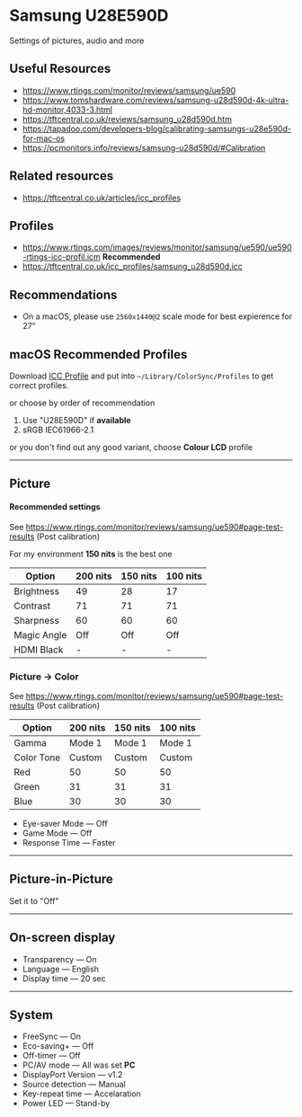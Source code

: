 # Samsung U28E590D

Settings of pictures, audio and more

## Useful Resources

- <https://www.rtings.com/monitor/reviews/samsung/ue590>
- <https://www.tomshardware.com/reviews/samsung-u28d590d-4k-ultra-hd-monitor,4033-3.html>
- <https://tftcentral.co.uk/reviews/samsung_u28d590d.htm>
- <https://tapadoo.com/developers-blog/calibrating-samsungs-u28e590d-for-mac-os>
- <https://pcmonitors.info/reviews/samsung-u28d590d/#Calibration>

## Related resources

- <https://tftcentral.co.uk/articles/icc_profiles>

## Profiles

- <https://www.rtings.com/images/reviews/monitor/samsung/ue590/ue590-rtings-icc-profil.icm> **Recommended**
- <https://tftcentral.co.uk/icc_profiles/samsung_u28d590d.icc>

## Recommendations

- On a macOS, please use `2560x1440@2` scale mode for best expierence for 27"

## macOS Recommended Profiles

Download [ICC Profile](#profiles) and put into `~/Library/ColorSync/Profiles`
to get correct profiles.

or choose by order of recommendation

1. Use "U28E590D" if **available**
2. sRGB IEC61966-2.1

or you don't find out any good variant, choose **Colour LCD** profile

---

## Picture

#### Recommended settings

See https://www.rtings.com/monitor/reviews/samsung/ue590#page-test-results (Post calibration)

For my environment **150 nits** is the best one

| Option      | 200 nits | 150 nits | 100 nits |
| ----------- | -------- | -------- | -------- |
| Brightness  | 49       | 28       | 17       |
| Contrast    | 71       | 71       | 71       |
| Sharpness   | 60       | 60       | 60       |
| Magic Angle | Off      | Off      | Off      |
| HDMI Black  | -        | -        | -        |

### Picture → Color

See https://www.rtings.com/monitor/reviews/samsung/ue590#page-test-results (Post calibration)

| Option     | 200 nits | 150 nits | 100 nits |
| ---------- | -------- | -------- | -------- |
| Gamma      | Mode 1   | Mode 1   | Mode 1   |
| Color Tone | Custom   | Custom   | Custom   |
| Red        | 50       | 50       | 50       |
| Green      | 31       | 31       | 31       |
| Blue       | 30       | 30       | 30       |

- Eye-saver Mode — Off
- Game Mode — Off
- Response Time — Faster

---

## Picture-in-Picture

Set it to "Off"

---

## On-screen display

- Transparency — On
- Language — English
- Display time — 20 sec

---

## System

- FreeSync — On
- Eco-saving+ — Off
- Off-timer — Off
- PC/AV mode — All was set **PC**
- DisplayPort Version — v1.2
- Source detection — Manual
- Key-repeat time — Accelaration
- Power LED — Stand-by
